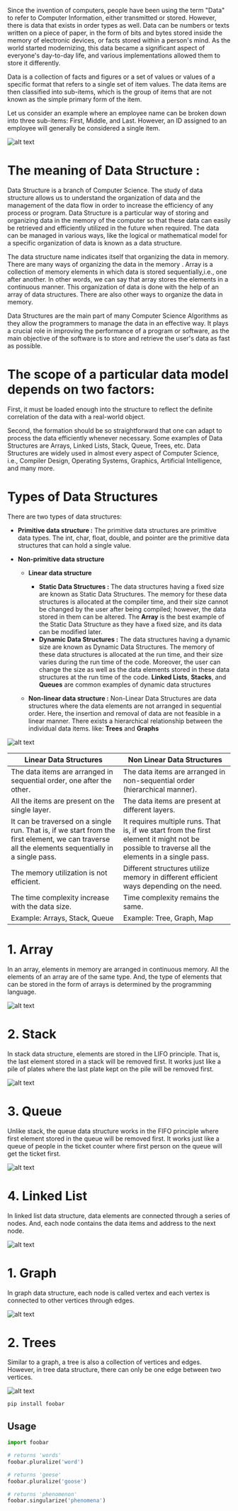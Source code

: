 
Since the invention of computers, people have been using the term "Data" to refer to Computer Information, either transmitted or stored. However, there is data that exists in order types as well. Data can be numbers or texts written on a piece of paper, in the form of bits and bytes stored inside the memory of electronic devices, or facts stored within a person's mind. As the world started modernizing, this data became a significant aspect of everyone's day-to-day life, and various implementations allowed them to store it differently.

Data is a collection of facts and figures or a set of values or values of a specific format that refers to a single set of item values. The data items are then classified into sub-items, which is the group of items that are not known as the simple primary form of the item.

Let us consider an example where an employee name can be broken down into three sub-items: First, Middle, and Last. However, an ID assigned to an employee will generally be considered a single item.

![alt text](https://static.javatpoint.com/ds/images/ds-introduction.png)

# The meaning of Data Structure :

Data Structure is a branch of Computer Science. The study of data structure allows us to understand the organization of data and the management of the data flow in order to increase the efficiency of any process or program. Data Structure is a particular way of storing and organizing data in the memory of the computer so that these data can easily be retrieved and efficiently utilized in the future when required. The data can be managed in various ways, like the logical or mathematical model for a specific organization of data is known as a data structure.

The data structure name indicates itself that organizing the data in memory. There are many ways of organizing the data in the memory . Array is a collection of memory elements in which data is stored sequentially,i.e., one after another. In other words, we can say that array stores the elements in a continuous manner. This organization of data is done with the help of an array of data structures. There are also other ways to organize the data in memory.

Data Structures are the main part of many Computer Science Algorithms as they allow the programmers to manage the data in an effective way. It plays a crucial role in improving the performance of a program or software, as the main objective of the software is to store and retrieve the user's data as fast as possible.

# The scope of a particular data model depends on two factors:

First, it must be loaded enough into the structure to reflect the definite correlation of the data with a real-world object.

Second, the formation should be so straightforward that one can adapt to process the data efficiently whenever necessary.
Some examples of Data Structures are Arrays, Linked Lists, Stack, Queue, Trees, etc. Data Structures are widely used in almost every aspect of Computer Science, i.e., Compiler Design, Operating Systems, Graphics, Artificial Intelligence, and many more.

# Types of Data Structures

There are two types of data structures:

- **Primitive data structure :**
The primitive data structures are primitive data types. The int, char, float, double, and      pointer are the primitive data structures that can hold a single value.
  
- **Non-primitive data structure**

  - **Linear data structure**
  
    - **Static Data Structures :**
     The data structures having a fixed size are known as Static Data Structures. The memory for these data structures is allocated at the compiler time, and their size cannot be changed by the user after being compiled; however, the data stored in them can be altered.
The **Array** is the best example of the Static Data Structure as they have a fixed size, and its data can be modified later.
    - **Dynamic Data Structures :**
     The data structures having a dynamic size are known as Dynamic Data Structures. The memory of these data structures is allocated at the run time, and their size varies during the run time of the code. Moreover, the user can change the size as well as the data elements stored in these data structures at the run time of the code.
**Linked Lists**, **Stacks**, and **Queues** are common examples of dynamic data structures

  - **Non-linear data structure :**
   Non-Linear Data Structures are data structures where the data elements are not arranged in sequential order. Here, the insertion and removal of data are not feasible in a linear manner. There exists a hierarchical relationship between the individual data items. like: **Trees** and **Graphs**
   
![alt text](https://static.javatpoint.com/ds/images/ds-introduction2.png)


| **Linear Data Structures**  | **Non Linear Data Structures** |
| ------------- | ------------- |
| The data items are arranged in sequential order, one after the other. |	The data items are arranged in non-sequential order (hierarchical manner).|
| All the items are present on the single layer. |	The data items are present at different layers.|
|It can be traversed on a single run. That is, if we start from the first element, we can traverse all the elements sequentially in a single pass.|	It requires multiple runs. That is, if we start from the first element it might not be possible to traverse all the elements in a single pass.|
|The memory utilization is not efficient.|	Different structures utilize memory in different efficient ways depending on the need.|
|The time complexity increase with the data size.|	Time complexity remains the same.|
|Example: Arrays, Stack, Queue |	Example: Tree, Graph, Map |


# 1. Array
In an array, elements in memory are arranged in continuous memory. All the elements of an array are of the same type. And, the type of elements that can be stored in the form of arrays is determined by the programming language.

![alt text](https://www.programiz.com/sites/tutorial2program/files/array_.png)

# 2. Stack
In stack data structure, elements are stored in the LIFO principle. That is, the last element stored in a stack will be removed first.
It works just like a pile of plates where the last plate kept on the pile will be removed first.

![alt text](https://www.programiz.com/sites/tutorial2program/files/stack_dsa.png)

# 3. Queue
Unlike stack, the queue data structure works in the FIFO principle where first element stored in the queue will be removed first.
It works just like a queue of people in the ticket counter where first person on the queue will get the ticket first.

![alt text](https://www.programiz.com/sites/tutorial2program/files/queue_dsa.png)

# 4. Linked List
In linked list data structure, data elements are connected through a series of nodes. And, each node contains the data items and address to the next node.

![alt text](https://www.programiz.com/sites/tutorial2program/files/linked-list_dsa.png)

# 1. Graph
In graph data structure, each node is called vertex and each vertex is connected to other vertices through edges.

![alt text](https://www.programiz.com/sites/tutorial2program/files/graph_dsa.png)

# 2. Trees
Similar to a graph, a tree is also a collection of vertices and edges. However, in tree data structure, there can only be one edge between two vertices.

![alt text](https://www.programiz.com/sites/tutorial2program/files/tree_dsa.png)


```bash
pip install foobar
```

## Usage

```python
import foobar

# returns 'words'
foobar.pluralize('word')

# returns 'geese'
foobar.pluralize('goose')

# returns 'phenomenon'
foobar.singularize('phenomena')
```


